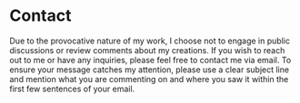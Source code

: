 # Contact

Due to the provocative nature of my work, I choose not to engage in public discussions or review comments about my creations. If you wish to reach out to me or have any inquiries, please feel free to contact me via email. To ensure your message catches my attention, please use a clear subject line and mention what you are commenting on and where you saw it within the first few sentences of your email.
